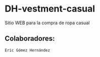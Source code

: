 # DH-vestment-casual
Sitio WEB para la compra de ropa casual

## Colaboradores:
`Eric Gómez Hernández`
